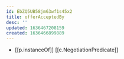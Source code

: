 ```yaml
---
id: EbZQ5UB58jm63wf1s45x2
title: offerAcceptedBy
desc: ''
updated: 1636467208159
created: 1636466899889
---
```


- [[p.instanceOf]] [[c.NegotiationPredicate]]
